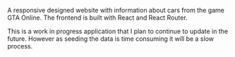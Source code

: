 A responsive designed website with information about cars from the game GTA Online. The frontend is built with React and React Router.

This is a work in progress application that I plan to continue to update in the future. However as seeding the data is time consuming it will be a slow process.
